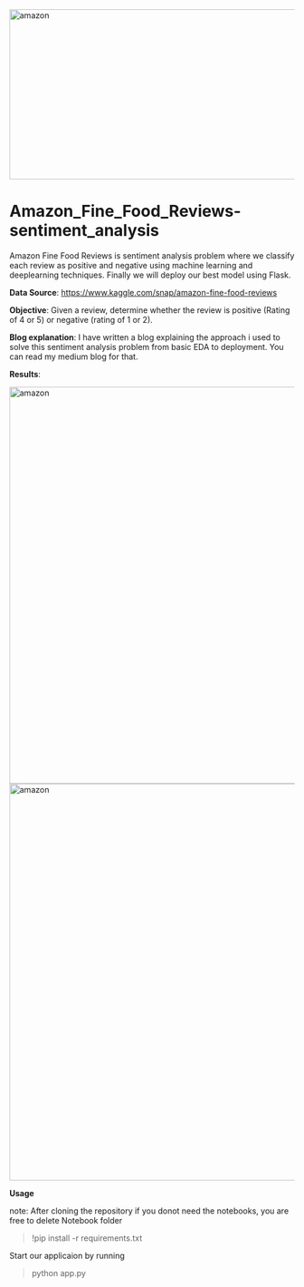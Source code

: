 
<img src="https://github.com/arunm8489/Amazon_Fine_Food_Reviews-sentiment_analysis/blob/master/img/food.jpeg" alt="amazon" width="1000" height="300">

# Amazon_Fine_Food_Reviews-sentiment_analysis


Amazon Fine Food Reviews is sentiment analysis problem where we classify each review as positive and negative using machine learning and deeplearning techniques. Finally we will deploy our best model using Flask.

**Data Source**: https://www.kaggle.com/snap/amazon-fine-food-reviews

**Objective**: Given a review, determine whether the review is positive (Rating of 4 or 5) or negative (rating of 1 or 2).

**Blog explanation**: 
I have written a blog explaining the approach i used to solve this sentiment analysis problem from basic EDA to deployment. You can read my medium blog for that.

**Results**:

<img src="https://github.com/arunm8489/Amazon_Fine_Food_Reviews-sentiment_analysis/blob/master/img/result_1.png" alt="amazon" width="700">

<img src="https://github.com/arunm8489/Amazon_Fine_Food_Reviews-sentiment_analysis/blob/master/img/result_2.png" alt="amazon" width="700">

**Usage**

note: After cloning the repository if you donot need the notebooks, you are free to delete Notebook folder

> !pip install -r requirements.txt

Start our applicaion by running

> python app.py 
